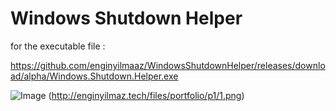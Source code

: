 # Windows Shutdown Helper

for the executable file : 

https://github.com/enginyilmaaz/WindowsShutdownHelper/releases/download/alpha/Windows.Shutdown.Helper.exe


![Image](http://enginyilmaz.tech/files/portfolio/p1/1.png)
(http://enginyilmaz.tech/files/portfolio/p1/1.png)
